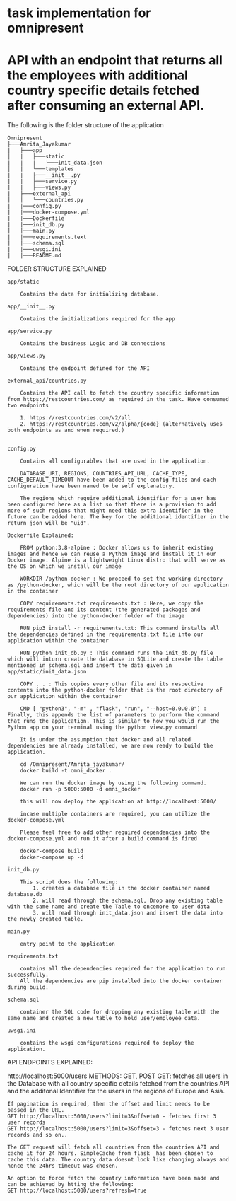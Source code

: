 # task implementation for omnipresent
# API with an endpoint that returns all the employees with additional country specific details fetched after consuming an external API.

The following is the folder structure of the application

```
Omnipresent
├───Amrita_Jayakumar
|   ├───app
│   |   ├───static
|   |   |   └───init_data.json
│   |   └───templates
|   |   ├───__init__.py
|   |   ├───service.py
|   |   ├───views.py
|   ├───external_api
|   |   └───countries.py
|   |───config.py
|   |───docker-compose.yml
|   |───Dockerfile
|   |───init_db.py
|   |───main.py
|   |───requirements.text
|   |───schema.sql
|   |───uwsgi.ini
|   |───README.md
```

FOLDER STRUCTURE EXPLAINED

    app/static

        Contains the data for initializing database.

    app/__init__.py

        Contains the initializations required for the app

    app/service.py

        Contains the business Logic and DB connections

    app/views.py

        Contains the endpoint defined for the API

    external_api/countries.py

        Contains the API call to fetch the country specific information from https://restcountries.com/ as required in the task. Have consumed two endpoints

        1. https://restcountries.com/v2/all
        2. https://restcountries.com/v2/alpha/{code} (alternatively uses both endpoints as and when required.)


    config.py

        Contains all configurables that are used in the application. 
        
        DATABASE_URI, REGIONS, COUNTRIES_API_URL, CACHE_TYPE, CACHE_DEFAULT_TIMEOUT have been added to the config files and each configuration have been named to be self explanatory.

        The regions which require additional identifier for a user has been configured here as a list so that there is a provision to add more of such regions that might need this extra identifier in the future can be added here. The key for the additional identifier in the return json will be "uid".

    Dockerfile Explained:

        FROM python:3.8-alpine : Docker allows us to inherit existing images and hence we can reuse a Python image and install it in our Docker image. Alpine is a lightweight Linux distro that will serve as the OS on which we install our image

        WORKDIR /python-docker : We proceed to set the working directory as /python-docker, which will be the root directory of our application in the container

        COPY requirements.txt requirements.txt : Here, we copy the requirements file and its content (the generated packages and dependencies) into the python-docker folder of the image

        RUN pip3 install -r requirements.txt: This command installs all the dependencies defined in the requirements.txt file into our application within the container

        RUN python init_db.py : This command runs the init_db.py file which will inturn create the database in SQLite and create the table mentioned in schema.sql and insert the data given in app/static/init_data.json

        COPY . . : This copies every other file and its respective contents into the python-docker folder that is the root directory of our application within the container

        CMD [ "python3", "-m" , "flask", "run", "--host=0.0.0.0"] : Finally, this appends the list of parameters to perform the command that runs the application. This is similar to how you would run the Python app on your terminal using the python view.py command

        It is under the assumption that docker and all related dependencies are already installed, we are now ready to build the application.

        cd /Omnipresent/Amrita_jayakumar/
        docker build -t omni_docker .

        We can run the docker image by using the following command.
        docker run -p 5000:5000 -d omni_docker 

        this will now deploy the application at http://localhost:5000/

        incase multiple containers are required, you can utilize the docker-compose.yml

        Please feel free to add other required dependencies into the docker-compose.yml and run it after a build command is fired

        docker-compose build
        docker-compose up -d

    init_db.py

        This script does the following:
            1. creates a database file in the docker container named database.db
            2. will read through the schema.sql, Drop any existing table with the same name and create the Table to oncemore to user data
            3. will read through init_data.json and insert the data into the newly created table.

    main.py

        entry point to the application

    requirements.txt

        contains all the dependencies required for the application to run successfully.
        All the dependencies are pip installed into the docker container during build.

    schema.sql

        container the SQL code for dropping any existing table with the same name and created a new table to hold user/employee data.

    uwsgi.ini

        contains the wsgi configurations required to deploy the application.


API ENDPOINTS EXPLAINED:

http://localhost:5000/users
METHODS: GET, POST
GET:
    fetches all users in the Database with all country specific details fetched from the countries API and the additonal Identifier for the users in the regions of Europe and Asia.

    If pagination is required, then the offset and limit needs to be passed in the URL.
    GET http://localhost:5000/users?limit=3&offset=0 - fetches first 3 user records
    GET http://localhost:5000/users?limit=3&offset=3 - fetches next 3 user records and so on..

    The GET request will fetch all countries from the countries API and cache it for 24 hours. SimpleCache from flask  has been chosen to cache this data. The country data doesnt look like changing always and hence the 24hrs timeout was chosen.

    An option to force fetch the country information have been made and can be achieved by htting the following:
    GET http://localhost:5000/users?refresh=true






